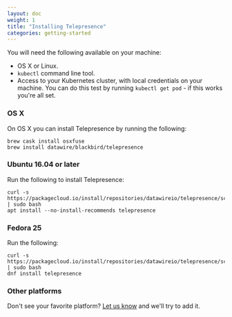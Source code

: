 ```yaml
---
layout: doc
weight: 1
title: "Installing Telepresence"
categories: getting-started
---
```


You will need the following available on your machine:

* OS X or Linux.
* `kubectl` command line tool.
* Access to your Kubernetes cluster, with local credentials on your machine.
  You can do this test by running `kubectl get pod` - if this works you're all set.

### OS X

On OS X you can install Telepresence by running the following:

```
brew cask install osxfuse
brew install datawire/blackbird/telepresence
```

### Ubuntu 16.04 or later

Run the following to install Telepresence:

```
curl -s https://packagecloud.io/install/repositories/datawireio/telepresence/script.deb.sh | sudo bash
apt install --no-install-recommends telepresence
```

### Fedora 25

Run the following:

```
curl -s https://packagecloud.io/install/repositories/datawireio/telepresence/script.rpm.sh | sudo bash
dnf install telepresence
```

### Other platforms

Don't see your favorite platform?
[Let us know](https://github.com/datawire/telepresence/issues/new) and we'll try to add it. 
